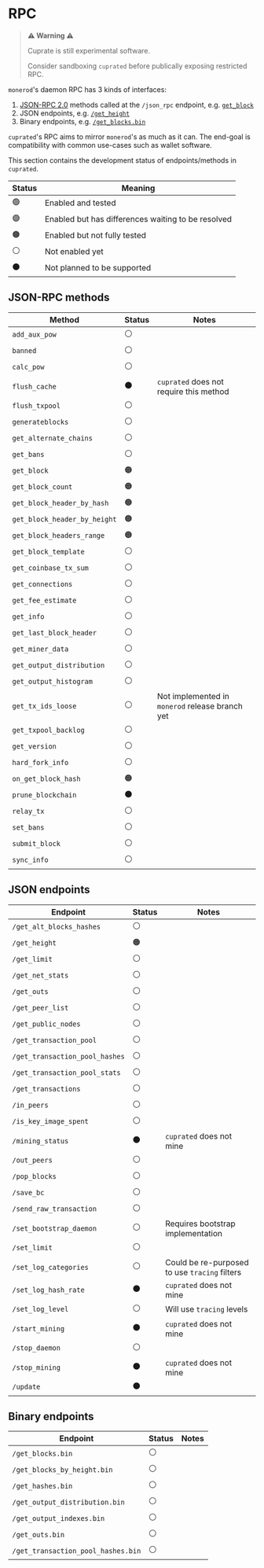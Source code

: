 # RPC

> **⚠️ Warning ⚠️**
>
> Cuprate is still experimental software.
>
> Consider sandboxing `cuprated` before publically exposing restricted RPC.

`monerod`'s daemon RPC has 3 kinds of interfaces:
1. [JSON-RPC 2.0](https://www.jsonrpc.org) methods called at the `/json_rpc` endpoint, e.g. [`get_block`](https://www.getmonero.org/resources/developer-guides/daemon-rpc.html#get_block)
1. JSON endpoints, e.g. [`/get_height`](https://www.getmonero.org/resources/developer-guides/daemon-rpc.html#get_height)
1. Binary endpoints, e.g. [`/get_blocks.bin`](https://www.getmonero.org/resources/developer-guides/daemon-rpc.html#get_blocksbin)

<!-- TODO: explain the binary format -->

`cuprated`'s RPC aims to mirror `monerod`'s as much as it can. The end-goal is compatibility with common use-cases such as wallet software.

This section contains the development status of endpoints/methods in `cuprated`.

| Status | Meaning |
|--------|---------|
| 🟢     | Enabled and tested
| 🟣     | Enabled but has differences waiting to be resolved
| 🟠     | Enabled but not fully tested
| ⚪     | Not enabled yet
| ⚫     | Not planned to be supported

<!-- NOTE: Sort methods/endpoints A-Z -->

## JSON-RPC methods
| Method                         | Status | Notes   |
|--------------------------------|--------|---------|
| `add_aux_pow`                  | ⚪     |
| `banned`                       | ⚪     |
| `calc_pow`                     | ⚪     |
| `flush_cache`                  | ⚫     | `cuprated` does not require this method
| `flush_txpool`                 | ⚪     |
| `generateblocks`               | ⚪     |
| `get_alternate_chains`         | ⚪     |
| `get_bans`                     | ⚪     |
| `get_block`                    | 🟠     |
| `get_block_count`              | 🟠     |
| `get_block_header_by_hash`     | 🟠     |
| `get_block_header_by_height`   | 🟠     |
| `get_block_headers_range`      | 🟠     |
| `get_block_template`           | ⚪     |
| `get_coinbase_tx_sum`          | ⚪     |
| `get_connections`              | ⚪     |
| `get_fee_estimate`             | ⚪     |
| `get_info`                     | ⚪     |
| `get_last_block_header`        | ⚪     |
| `get_miner_data`               | ⚪     |
| `get_output_distribution`      | ⚪     |
| `get_output_histogram`         | ⚪     |
| `get_tx_ids_loose`             | ⚪     | Not implemented in `monerod` release branch yet
| `get_txpool_backlog`           | ⚪     |
| `get_version`                  | ⚪     |
| `hard_fork_info`               | ⚪     |
| `on_get_block_hash`            | 🟠     |
| `prune_blockchain`             | ⚫     |
| `relay_tx`                     | ⚪     |
| `set_bans`                     | ⚪     |
| `submit_block`                 | ⚪     |
| `sync_info`                    | ⚪     |

## JSON endpoints
| Endpoint                       | Status | Notes   |
|--------------------------------|--------|---------|
| `/get_alt_blocks_hashes`       | ⚪     |
| `/get_height`                  | 🟠     |
| `/get_limit`                   | ⚪     |
| `/get_net_stats`               | ⚪     |
| `/get_outs`                    | ⚪     |
| `/get_peer_list`               | ⚪     |
| `/get_public_nodes`            | ⚪     |
| `/get_transaction_pool`        | ⚪     |
| `/get_transaction_pool_hashes` | ⚪     |
| `/get_transaction_pool_stats`  | ⚪     |
| `/get_transactions`            | ⚪     |
| `/in_peers`                    | ⚪     |
| `/is_key_image_spent`          | ⚪     |
| `/mining_status`               | ⚫     | `cuprated` does not mine
| `/out_peers`                   | ⚪     |
| `/pop_blocks`                  | ⚪     |
| `/save_bc`                     | ⚪     |
| `/send_raw_transaction`        | ⚪     |
| `/set_bootstrap_daemon`        | ⚪     | Requires bootstrap implementation
| `/set_limit`                   | ⚪     |
| `/set_log_categories`          | ⚪     | Could be re-purposed to use `tracing` filters
| `/set_log_hash_rate`           | ⚫     | `cuprated` does not mine
| `/set_log_level`               | ⚪     | Will use `tracing` levels
| `/start_mining`                | ⚫     | `cuprated` does not mine
| `/stop_daemon`                 | ⚪     |
| `/stop_mining`                 | ⚫     | `cuprated` does not mine
| `/update`                      | ⚫     |

## Binary endpoints
| Endpoint                           | Status | Notes   |
|------------------------------------|--------|---------|
| `/get_blocks.bin`                  | ⚪     |
| `/get_blocks_by_height.bin`        | ⚪     |
| `/get_hashes.bin`                  | ⚪     |
| `/get_output_distribution.bin`     | ⚪     |
| `/get_output_indexes.bin`          | ⚪     |
| `/get_outs.bin`                    | ⚪     |
| `/get_transaction_pool_hashes.bin` | ⚪     |
